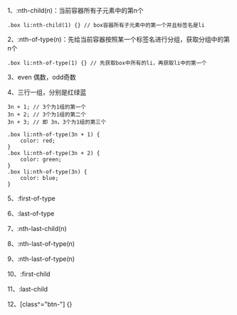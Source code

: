 1、:nth-child(n)：当前容器所有子元素中的第n个

```
.box li:nth-child(1) {} // box容器所有子元素中的第一个并且标签名是li
```

2、:nth-of-type(n)：先给当前容器按照某一个标签名进行分组，获取分组中的第n个

```
.box li:nth-of-type(1) {} // 先获取box中所有的li，再获取li中的第一个
```

3、even 偶数，odd奇数

4、三行一组，分别是红绿蓝

```
3n + 1; // 3个为1组的第一个
3n + 2; // 3个为1组的第二个
3n + 3; // 即 3n，3个为1组的第三个

.box li:nth-of-type(3n + 1) {
	color: red;
}
.box li:nth-of-type(3n + 2) {
	color: green;
}
.box li:nth-of-type(3n) {
	color: blue;
}
```

5、:first-of-type

6、:last-of-type

7、:nth-last-child(n)

8、:nth-last-of-type(n)

9、:nth-last-of-type(n)

10、:first-child

11、:last-child

12、[class^="btn-"] {}